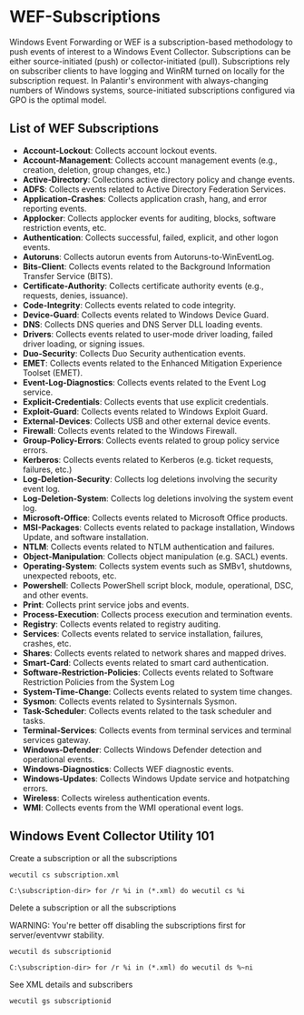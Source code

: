 # WEF-Subscriptions

Windows Event Forwarding or WEF is a subscription-based methodology to push events of interest to a Windows Event Collector.  Subscriptions can be either source-initiated (push) or collector-initiated (pull).  Subscriptions rely on subscriber clients to have logging and WinRM turned on locally for the subscription request. In Palantir's environment with always-changing numbers of Windows systems, source-initiated subscriptions configured via GPO is the optimal model.

## List of WEF Subscriptions

* **Account-Lockout**: Collects account lockout events.
* **Account-Management**: Collects account management events (e.g., creation, deletion, group changes, etc.)
* **Active-Directory**: Collections active directory policy and change events.
* **ADFS**: Collects events related to Active Directory Federation Services.
* **Application-Crashes**: Collects application crash, hang, and error reporting events.
* **Applocker**: Collects applocker events for auditing, blocks, software restriction events, etc.
* **Authentication**: Collects successful, failed, explicit, and other logon events.
* **Autoruns**: Collects autorun events from Autoruns-to-WinEventLog.
* **Bits-Client**: Collects events related to the Background Information Transfer Service (BITS).
* **Certificate-Authority**: Collects certificate authority events (e.g., requests, denies, issuance).
* **Code-Integrity**: Collects events related to code integrity.
* **Device-Guard**: Collects events related to Windows Device Guard.
* **DNS**: Collects DNS queries and DNS Server DLL loading events.
* **Drivers**: Collects events related to user-mode driver loading, failed driver loading, or signing issues.
* **Duo-Security**: Collects Duo Security authentication events.
* **EMET**: Collects events related to the Enhanced Mitigation Experience Toolset (EMET).
* **Event-Log-Diagnostics**: Collects events related to the Event Log service.
* **Explicit-Credentials**: Collects events that use explicit credentials.
* **Exploit-Guard**: Collects events related to Windows Exploit Guard.
* **External-Devices**: Collects USB and other external device events.
* **Firewall**: Collects events related to the Windows Firewall.
* **Group-Policy-Errors**: Collects events related to group policy service errors.
* **Kerberos**: Collects events related to Kerberos (e.g. ticket requests, failures, etc.)
* **Log-Deletion-Security**: Collects log deletions involving the security event log.
* **Log-Deletion-System**: Collects log deletions involving the system event log.
* **Microsoft-Office**: Collects events related to Microsoft Office products.
* **MSI-Packages**: Collects events related to package installation, Windows Update, and software installation.
* **NTLM**: Collects events related to NTLM authentication and failures.
* **Object-Manipulation**: Collects object manipulation (e.g. SACL) events.
* **Operating-System**: Collects system events such as SMBv1, shutdowns, unexpected reboots, etc.
* **Powershell**: Collects PowerShell script block, module, operational, DSC, and other events.
* **Print**: Collects print service jobs and events.
* **Process-Execution**: Collects process execution and termination events.
* **Registry**: Collects events related to registry auditing.
* **Services**: Collects events related to service installation, failures, crashes, etc.
* **Shares**: Collects events related to network shares and mapped drives.
* **Smart-Card**: Collects events related to smart card authentication.
* **Software-Restriction-Policies**: Collects events related to Software Restriction Policies from the System Log
* **System-Time-Change**: Collects events related to system time changes.
* **Sysmon**: Collects events related to Sysinternals Sysmon.
* **Task-Scheduler**: Collects events related to the task scheduler and tasks.
* **Terminal-Services**: Collects events from terminal services and terminal services gateway.
* **Windows-Defender**: Collects Windows Defender detection and operational events.
* **Windows-Diagnostics**: Collects WEF diagnostic events.
* **Windows-Updates**: Collects Windows Update service and hotpatching errors.
* **Wireless**: Collects wireless authentication events.
* **WMI**: Collects events from the WMI operational event logs.



## Windows Event Collector Utility 101

Create a subscription or all the subscriptions
```
wecutil cs subscription.xml

C:\subscription-dir> for /r %i in (*.xml) do wecutil cs %i
```

Delete a subscription or all the subscriptions

WARNING: You're better off disabling the subscriptions first for server/eventvwr stability.
```
wecutil ds subscriptionid

C:\subscription-dir> for /r %i in (*.xml) do wecutil ds %~ni
```

See XML details and subscribers
```
wecutil gs subscriptionid
```
